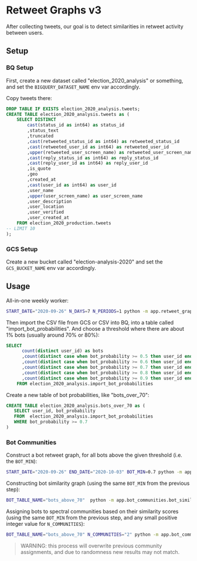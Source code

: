 # Retweet Graphs v3

After collecting tweets, our goal is to detect similarities in retweet activity between users.

## Setup

### BQ Setup

First, create a new dataset called "election_2020_analysis" or something, and set the `BIGQUERY_DATASET_NAME` env var accordingly.

Copy tweets there:

```sql
DROP TABLE IF EXISTS election_2020_analysis.tweets;
CREATE TABLE election_2020_analysis.tweets as (
    SELECT DISTINCT
        cast(status_id as int64) as status_id
        ,status_text
        ,truncated
        ,cast(retweeted_status_id as int64) as retweeted_status_id
        ,cast(retweeted_user_id as int64) as retweeted_user_id
        ,upper(retweeted_user_screen_name) as retweeted_user_screen_name
        ,cast(reply_status_id as int64) as reply_status_id
        ,cast(reply_user_id as int64) as reply_user_id
        ,is_quote
        ,geo
        ,created_at
        ,cast(user_id as int64) as user_id
        ,user_name
        ,upper(user_screen_name) as user_screen_name
        ,user_description
        ,user_location
        ,user_verified
        ,user_created_at
    FROM election_2020_production.tweets
-- LIMIT 10
);
```

### GCS Setup

Create a new bucket called "election-analysis-2020" and set the `GCS_BUCKET_NAME` env var accordingly.

## Usage

All-in-one weekly worker:

```sh
START_DATE="2020-09-26" N_DAYS=7 N_PERIODS=1 python -m app.retweet_graphs_v3.worker
```




















Then import the CSV file from GCS or CSV into BQ, into a table called "import_bot_probabilities". And choose a threshold where there are about 1% bots (usually around 70% or 80%):

```sql
SELECT
      count(distinct user_id) as bots
      ,count(distinct case when bot_probability >= 0.5 then user_id end) as bots_50
      ,count(distinct case when bot_probability >= 0.6 then user_id end) as bots_60
      ,count(distinct case when bot_probability >= 0.7 then user_id end) as bots_70
      ,count(distinct case when bot_probability >= 0.8 then user_id end) as bots_80
      ,count(distinct case when bot_probability >= 0.9 then user_id end) as bots_90
    FROM election_2020_analysis.import_bot_probabilities
```

Create a new table of bot probabilities, like "bots_over_70":

```sql
CREATE TABLE election_2020_analysis.bots_over_70 as (
   SELECT user_id, bot_probability
   FROM  election_2020_analysis.import_bot_probabilities
   WHERE bot_probability >= 0.7
)
```

### Bot Communities

Construct a bot retweet graph, for all bots above the given threshold (i.e. the `BOT_MIN`):

```sh
START_DATE="2020-09-26" END_DATE="2020-10-03" BOT_MIN=0.7 python -m app.retweet_graphs_v3.bot_retweet_grapher
```
















Constructing bot similarity graph (using the same `BOT_MIN` from the previous step):

```sh
BOT_TABLE_NAME="bots_above_70"  python -m app.bot_communities.bot_similarity_grapher
```

Assigning bots to spectral communities based on their similarity scores (using the same `BOT_MIN` from the previous step, and any small positive integer value for `N_COMMUNITIES`):

```sh
BOT_TABLE_NAME="bots_above_70" N_COMMUNITIES="2" python -m app.bot_communities.spectral_clustermaker
```

> WARNING: this process will overwrite previous community assignments, and due to randomness new results may not match.
